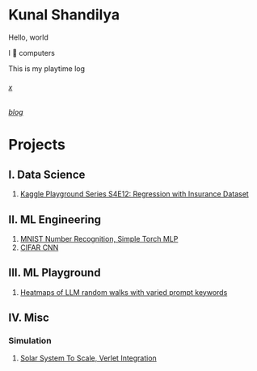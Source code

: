 # Kunal Shandilya
Hello, world

I 💙 computers

This is my playtime log

######  [x](https://x.com/5handilya)
###### [blog](https://sha1512.pages.dev)

# Projects
## I. Data Science
1. [Kaggle Playground Series S4E12: Regression with Insurance Dataset](https://github.com/5handilya/DS/tree/main/2024-12-KP-S4E12-InsuranceRegression)
## II. ML Engineering
1. [MNIST Number Recognition, Simple Torch MLP](https://github.com/5handilya/kurrent/blob/main/kurrent-mlp-simple.py)
2. [CIFAR CNN]()
## III. ML Playground
1. [Heatmaps of LLM random walks with varied prompt keywords](https://github.com/5handilya/MLR/tree/main/2024-12-llm-heatmap-exp) 
## IV. Misc
### Simulation
1. [Solar System To Scale, Verlet Integration](https://github.com/5handilya/simulation/blob/main/n_body_verlet_solar_system.py)
